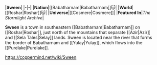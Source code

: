 |**Sween**|
|-|-|
|**Nation**|[[Babatharnam\|Babatharnam]]🐱︎|
|**World**|[[Roshar\|Roshar]]🐱︎|
|**Universe**|[[Cosmere\|Cosmere]]|
|**Featured In**|*The Stormlight Archive*|

**Sween** is a town in southeastern [[Babatharnam\|Babatharnam]] on [[Roshar\|Roshar]], just north of the mountains that separate [[Azir\|Azir]] and [[Sela Tales\|Selay]] lands. Sween is located near the river that forms the border of Babatharnam and [[Yulay\|Yulay]], which flows into the [[Purelake\|Purelake]].



https://coppermind.net/wiki/Sween